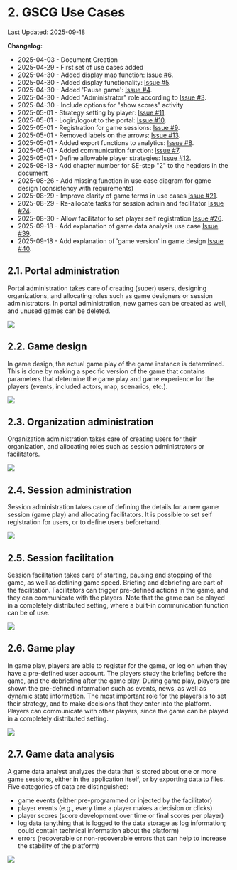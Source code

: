 # 2. GSCG Use Cases

Last Updated: 2025-09-18

__Changelog:__
 - 2025-04-03 - Document Creation
 - 2025-04-29 - First set of use cases added
 - 2025-04-30 - Added display map function: [Issue #6](https://github.com/averbraeck/gscg-design/issues/6).
 - 2025-04-30 - Added display functionality: [Issue #5](https://github.com/averbraeck/gscg-design/issues/5). 
 - 2025-04-30 - Added 'Pause game': [Issue #4](https://github.com/averbraeck/gscg-design/issues/4). 
 - 2025-04-30 - Added "Administrator" role according to [Issue #3](https://github.com/averbraeck/gscg-design/issues/3). 
 - 2025-04-30 - Include options for "show scores" activity
 - 2025-05-01 - Strategy setting by player: [Issue #11](https://github.com/averbraeck/gscg-design/issues/11).
 - 2025-05-01 - Login/logout to the portal: [Issue #10](https://github.com/averbraeck/gscg-design/issues/10).
 - 2025-05-01 - Registration for game sessions: [Issue #9](https://github.com/averbraeck/gscg-design/issues/9).
 - 2025-05-01 - Removed labels on the arrows: [Issue #13](https://github.com/averbraeck/gscg-design/issues/13).
 - 2025-05-01 - Added export functions to analytics: [Issue #8](https://github.com/averbraeck/gscg-design/issues/8).
 - 2025-05-01 - Added communication function: [Issue #7](https://github.com/averbraeck/gscg-design/issues/7).
 - 2025-05-01 - Define allowable player strategies: [Issue #12](https://github.com/averbraeck/gscg-design/issues/12).
 - 2025-08-13 - Add chapter number for SE-step "2" to the headers in the document
 - 2025-08-26 - Add missing function in use case diagram for game design (consistency with requirements)
 - 2025-08-29 - Improve clarity of game terms in use cases [Issue #21](https://github.com/averbraeck/gscg-design/issues/21).
 - 2025-08-29 - Re-allocate tasks for session admin and facilitator [Issue #24](https://github.com/averbraeck/gscg-design/issues/24).
 - 2025-08-30 - Allow facilitator to set player self registration [Issue #26](https://github.com/averbraeck/gscg-design/issues/26).
 - 2025-09-18 - Add explanation of game data analysis use case [Issue #39](https://github.com/averbraeck/gscg-design/issues/39).
 - 2025-09-18 - Add explanation of 'game version' in game design [Issue #40](https://github.com/averbraeck/gscg-design/issues/40).
 
 
## 2.1. Portal administration
Portal administration takes care of creating (super) users, designing organizations, and allocating roles such as game designers or session administrators. In portal administration, new games can be created as well, and unused games can be deleted.

![](diagrams/portal-administration.svg)
 
 
## 2.2. Game design
In game design, the actual game play of the game instance is determined. This is done by making a specific version of the game that contains parameters that determine the game play and game experience for the players (events, included actors, map, scenarios, etc.). 
 
![](diagrams/game-design.svg)


## 2.3. Organization administration
Organization administration takes care of creating users for their organization, and allocating roles such as session administrators or facilitators.

![](diagrams/organization-administration.svg)


## 2.4. Session administration
Session administration takes care of defining the details for a new game session (game play) and allocating facilitators. It is possible to set self registration for users, or to define users beforehand.

![](diagrams/session-administration.svg)


## 2.5. Session facilitation
Session facilitation takes care of starting, pausing and stopping of the game, as well as defining game speed. Briefing and debriefing are part of the facilitation. Facilitators can trigger pre-defined actions in the game, and they can communicate with the players. Note that the game can be played in a completely distributed setting, where a built-in communication function can be of use.

![](diagrams/session-facilitation.svg)


## 2.6. Game play
In game play, players are able to register for the game, or log on when they have a pre-defined user account. The players study the briefing before the game, and the debriefing after the game play. During game play, players are shown the pre-defined information such as events, news, as well as dynamic state information. The most important role for the players is to set their strategy, and to make decisions that they enter into the platform. Players can communicate with other players, since the game can be played in a completely distributed setting.

![](diagrams/game-play.svg)


## 2.7. Game data analysis
A game data analyst analyzes the data that is stored about one or more game sessions, either in the application itself, or by exporting data to files. Five categories of data are distinguished: 
- game events (either pre-programmed or injected by the facilitator)
- player events (e.g., every time a player makes a decision or clicks)
- player scores (score development over time or final scores per player)
- log data (anything that is logged to the data storage as log information; could contain technical information about the platform)
- errors (recoverable or non-recoverable errors that can help to increase the stability of the platform)

![](diagrams/game-data-analysis.svg)


